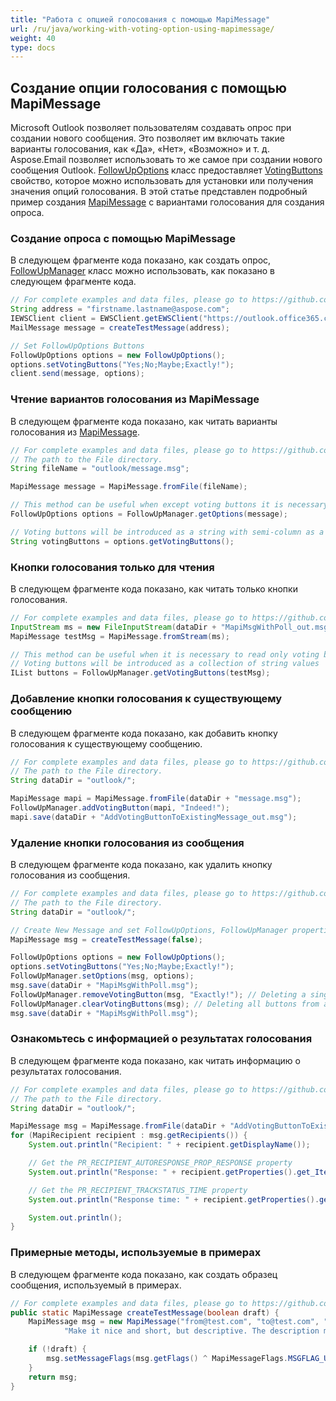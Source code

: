 ```yaml
---
title: "Работа с опцией голосования с помощью MapiMessage"
url: /ru/java/working-with-voting-option-using-mapimessage/
weight: 40
type: docs
---
```



## **Создание опции голосования с помощью MapiMessage**

Microsoft Outlook позволяет пользователям создавать опрос при создании нового сообщения. Это позволяет им включать такие варианты голосования, как «Да», «Нет», «Возможно» и т. д. Aspose.Email позволяет использовать то же самое при создании нового сообщения Outlook. [FollowUpOptions](https://reference.aspose.com/email/java/com.aspose.email/followupoptions/) класс предоставляет [VotingButtons](https://reference.aspose.com/email/java/com.aspose.email/followupoptions/#getVotingButtons--) свойство, которое можно использовать для установки или получения значения опций голосования. В этой статье представлен подробный пример создания [MapiMessage](https://reference.aspose.com/email/java/com.aspose.email/mapimessage/) с вариантами голосования для создания опроса.

### **Создание опроса с помощью MapiMessage**

В следующем фрагменте кода показано, как создать опрос, [FollowUpManager](https://reference.aspose.com/email/java/com.aspose.email/followupmanager/) класс можно использовать, как показано в следующем фрагменте кода.

~~~Java
// For complete examples and data files, please go to https://github.com/aspose-email/Aspose.Email-for-Java
String address = "firstname.lastname@aspose.com";
IEWSClient client = EWSClient.getEWSClient("https://outlook.office365.com/ews/exchange.asmx", "testUser", "pwd", "domain");
MailMessage message = createTestMessage(address);

// Set FollowUpOptions Buttons
FollowUpOptions options = new FollowUpOptions();
options.setVotingButtons("Yes;No;Maybe;Exactly!");
client.send(message, options);
~~~

### **Чтение вариантов голосования из MapiMessage**

В следующем фрагменте кода показано, как читать варианты голосования из [MapiMessage](https://reference.aspose.com/email/java/com.aspose.email/mapimessage/).

~~~Java
// For complete examples and data files, please go to https://github.com/aspose-email/Aspose.Email-for-Java
// The path to the File directory.
String fileName = "outlook/message.msg";

MapiMessage message = MapiMessage.fromFile(fileName);

// This method can be useful when except voting buttons it is necessary to get other parameters (ex. a category)
FollowUpOptions options = FollowUpManager.getOptions(message);

// Voting buttons will be introduced as a string with semi-column as a separator
String votingButtons = options.getVotingButtons();
~~~

### **Кнопки голосования только для чтения**

В следующем фрагменте кода показано, как читать только кнопки голосования.

~~~Java
// For complete examples and data files, please go to https://github.com/aspose-email/Aspose.Email-for-Java
InputStream ms = new FileInputStream(dataDir + "MapiMsgWithPoll_out.msg");
MapiMessage testMsg = MapiMessage.fromStream(ms);

// This method can be useful when it is necessary to read only voting buttons
// Voting buttons will be introduced as a collection of string values
IList buttons = FollowUpManager.getVotingButtons(testMsg);
~~~

### **Добавление кнопки голосования к существующему сообщению**

В следующем фрагменте кода показано, как добавить кнопку голосования к существующему сообщению.

~~~Java
// For complete examples and data files, please go to https://github.com/aspose-email/Aspose.Email-for-Java
// The path to the File directory.
String dataDir = "outlook/";

MapiMessage mapi = MapiMessage.fromFile(dataDir + "message.msg");
FollowUpManager.addVotingButton(mapi, "Indeed!");
mapi.save(dataDir + "AddVotingButtonToExistingMessage_out.msg");
~~~

### **Удаление кнопки голосования из сообщения**

В следующем фрагменте кода показано, как удалить кнопку голосования из сообщения.

~~~Java
// For complete examples and data files, please go to https://github.com/aspose-email/Aspose.Email-for-Java
// The path to the File directory.
String dataDir = "outlook/";

// Create New Message and set FollowUpOptions, FollowUpManager properties
MapiMessage msg = createTestMessage(false);

FollowUpOptions options = new FollowUpOptions();
options.setVotingButtons("Yes;No;Maybe;Exactly!");
FollowUpManager.setOptions(msg, options);
msg.save(dataDir + "MapiMsgWithPoll.msg");
FollowUpManager.removeVotingButton(msg, "Exactly!"); // Deleting a single button OR
FollowUpManager.clearVotingButtons(msg); // Deleting all buttons from a MapiMessage
msg.save(dataDir + "MapiMsgWithPoll.msg");
~~~

### **Ознакомьтесь с информацией о результатах голосования**

В следующем фрагменте кода показано, как читать информацию о результатах голосования.

~~~Java
// For complete examples and data files, please go to https://github.com/aspose-email/Aspose.Email-for-Java
// The path to the File directory.
String dataDir = "outlook/";

MapiMessage msg = MapiMessage.fromFile(dataDir + "AddVotingButtonToExistingMessage.msg");
for (MapiRecipient recipient : msg.getRecipients()) {
    System.out.println("Recipient: " + recipient.getDisplayName());

    // Get the PR_RECIPIENT_AUTORESPONSE_PROP_RESPONSE property
    System.out.println("Response: " + recipient.getProperties().get_Item(MapiPropertyTag.PR_RECIPIENT_AUTORESPONSE_PROP_RESPONSE).getString());

    // Get the PR_RECIPIENT_TRACKSTATUS_TIME property
    System.out.println("Response time: " + recipient.getProperties().get_Item(MapiPropertyTag.PR_RECIPIENT_TRACKSTATUS_TIME).getDateTime());

    System.out.println();
}
~~~

### **Примерные методы, используемые в примерах**

В следующем фрагменте кода показано, как создать образец сообщения, используемый в примерах.

~~~Java
// For complete examples and data files, please go to https://github.com/aspose-email/Aspose.Email-for-Java
public static MapiMessage createTestMessage(boolean draft) {
    MapiMessage msg = new MapiMessage("from@test.com", "to@test.com", "Flagged message",
            "Make it nice and short, but descriptive. The description may appear in search engines' search results pages...");

    if (!draft) {
        msg.setMessageFlags(msg.getFlags() ^ MapiMessageFlags.MSGFLAG_UNSENT);
    }
    return msg;
}
~~~
